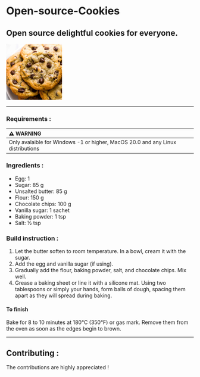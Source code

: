 # Open-source-Cookies
Open source delightful cookies for everyone.
---

<img src="cookies.jpeg" height="150"/>

---
### Requirements :
| :warning: WARNING          |
|:---------------------------|
| Only avalaible for Windows -1 or higher, MacOS 20.0 and any Linux distributions|

### Ingredients :

* Egg: 1
* Sugar: 85 g
* Unsalted butter: 85 g
* Flour: 150 g
* Chocolate chips: 100 g
* Vanilla sugar: 1 sachet
* Baking powder: 1 tsp
* Salt: ½ tsp


### Build instruction :
1. Let the butter soften to room temperature. In a bowl, cream it with the sugar.
2. Add the egg and vanilla sugar (if using).
3. Gradually add the flour, baking powder, salt, and chocolate chips. Mix well.
4. Grease a baking sheet or line it with a silicone mat. Using two tablespoons or simply your hands, form balls of dough, spacing them apart as they will spread during baking.

#### To finish
Bake for 8 to 10 minutes at 180°C (350°F) or gas mark.
Remove them from the oven as soon as the edges begin to brown.

---

## Contributing :
The contributions are highly appreciated !
